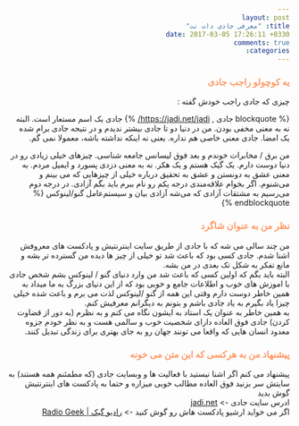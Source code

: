 ```yaml
---
layout: post
title: "معرفی جادی دات نت"
date: 2017-03-05 17:26:11 +0330
comments: true
categories: 
---
```

<body dir="rtl">
<h3 style="color:#ff9966">یه کوچولو راجب جادی</h3>


<p>
چیزی که جادی راجب خودش گفته : 


{% blockquote جادی , https://jadi.net/jadi/ %}
جادی یک اسم مستعار است. البته نه به معنی مخفی بودن. من در دنیا دو تا جادی بیشتر ندیدم و در نتیجه جادی برام شده یک امضا. جادی معنی خاصی هم نداره. یعنی نه اینکه نداشته باشه، معمولا نمی گم.

من برق / مخابرات خوندم و بعد فوق لیسانس جامعه شناسی. چیزهای خیلی زیادی رو در دنیا دوست دارم. یک گیک هستم و یک هکر. نه به معنی دزدی پسورد و ایمیل مردم. به معنی عشق به دونستن و عشق به تحقیق درباره خیلی از چیزهایی که می بینم و می‌شنوم. اگر بخوام علاقه‌مندی‌ درجه یکم رو نام ببرم باید بگم آزادی. در درجه دوم می‌رسیم به مشتقات آزادی که می‌شه آزادی بیان و سیستم‌عامل گنو/لینوکس
{% endblockquote %}

</p>

<h3 style="color:#ff9966">نظر من به عنوان شاگرد</h3>

<p>
من چند سالی می شه که با جادی از طریق سایت اینترنتیش و پادکست های معروفش اشنا شدم. جادی کسی بود که باعث شد تو خیلی از چیز ها دیده من گسترده تر بشه و مانع تفکر به شکل تک بعدی در من بشه. <br> البته باید بگم که اولین کسی که باعث شد من وارد دنیای گنو / لینوکس بشم شخص جادی با اموزش های خوب و اطلاعات جامع و خوبی بود که از این دنیای بزرگ به ما میداد به همین خاطر
دوست دارم وقتی این همه از گنو /لینوکس لذت می برم و باعث شده خیلی چیزا یاد بگیرم به یاد جادی باشم و بتونم به دیگرانم معرفیش کنم.<br>
به همین خاطر به عنوان یک استاد به ایشون نگاه می کنم و به نظرم (به دور از قضاوت کردن) جادی فوق العاده دارای شخصیت خوب و سالمی هست و به نظر خودم جزوه معدود انسان هایی که واقعا می تونند جهان رو به جای بهتری برای زندگی تبدیل کنند.

</p>


<h3 style="color:#ff9966">پیشنهاد من به هرکسی که این متن می خونه</h3>
<p>
پیشنهاد می کنم اگر اشنا نیستید با فعالیت ها و وبسایت جادی (که مطمئنم همه هستند) به سایتش سر بزنید فوق العاده مطالب خوبی میزاره و حتما به پادکست های اینترنتیش گوش بدید <br>
ادرس سایت جادی ->  <a href="https://wwww.jadi.net"> jadi.net </a> <br >
اگر می خواید ارشیو پادکست هاش رو گوش کنید -> <a href="http://radiogeek.mortezaking.ir/"> رادیو گیک | Radio Geek </a>


</p>











</body>